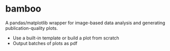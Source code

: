 # bamboo
A pandas/matplotlib wrapper for image-based data analysis and generating publication-quality plots. 

 - Use a built-in template or build a plot from scratch
 - Output batches of plots as pdf
